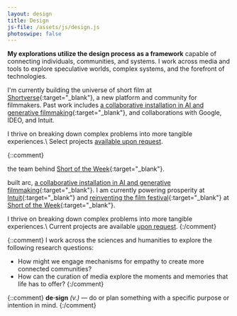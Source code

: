 ```yaml
---
layout: design
title: Design
js-file: /assets/js/design.js
photoswipe: false
---
```

**My explorations utilize the design process as a framework** capable of connecting individuals, communities, and systems. I work across media and tools to explore speculative worlds, complex systems, and the forefront of technologies. 

I'm currently building the universe of short film at [Shortverse](https://shortverse.com){:target="_blank"}, a new platform and community for filmmakers. Past work includes [a collaborative installation in AI and generative filmmaking](https://arc.jelias.me){:target="_blank"}, and collaborations with Google, IDEO, and Intuit.

I thrive on breaking down complex problems into more tangible experiences.\\
Select projects [available upon request](mailto&#58;&#106;&#64;%6Ae%6Cia%7&#51;&#46;%6De?subject=Howdy).




{::comment}

the team behind [Short of the Week](https://shortoftheweek.com){:target="_blank"}. 


 built arc, [a collaborative installation in AI and generative filmmaking](https://arc.jelias.me){:target="_blank"}. I am currently powering prosperity at [Intuit](https://quickbooks.intuit.com/){:target="_blank"} and [reinventing the film festival](https://www.shortoftheweek.com/news/the-biggest-thing-weve-ever-done/){:target="_blank"} at [Short of the Week](https://www.shortoftheweek.app/){:target="_blank"}.

I thrive on breaking down complex problems into more tangible experiences.\\
Current projects are available [upon request](mailto&#58;&#106;&#64;%6Ae%6Cia%7&#51;&#46;%6De?subject=Howdy).
{:/comment}

{::comment}
I work across the sciences and humanities to explore the following research questions:

- How might we engage mechanisms for empathy to create more connected communities?
- How can the curation of media explore the moments and memories that life has to offer?
{:/comment}

{::comment}
**de·sign** _(v.)_ — do or plan something with a specific purpose or intention in mind.
{:/comment}
